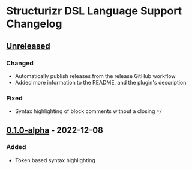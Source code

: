# Structurizr DSL Language Support Changelog

## [Unreleased]

### Changed
- Automatically publish releases from the release GitHub workflow
- Added more information to the README, and the plugin's description

### Fixed
- Syntax highlighting of block comments without a closing `*/`

## [0.1.0-alpha] - 2022-12-08

### Added
- Token based syntax highlighting

[Unreleased]: https://github.com/dirkgroot/structurizr-dsl-intellij-plugin/compare/v0.1.0-alpha...HEAD
[0.1.0-alpha]: https://github.com/dirkgroot/structurizr-dsl-intellij-plugin/commits/v0.1.0-alpha
